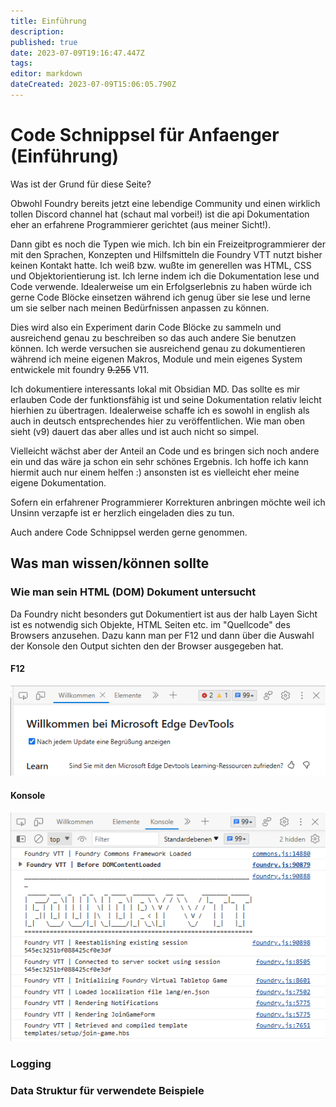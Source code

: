 ```yaml
---
title: Einführung
description: 
published: true
date: 2023-07-09T19:16:47.447Z
tags: 
editor: markdown
dateCreated: 2023-07-09T15:06:05.790Z
---
```


# Code Schnippsel für Anfaenger (Einführung)

Was ist der Grund für diese Seite?

Obwohl Foundry bereits jetzt eine lebendige Community und einen wirklich tollen Discord channel hat (schaut mal vorbei!) ist die api Dokumentation eher an erfahrene Programmierer gerichtet (aus meiner Sicht!).

Dann gibt es noch die Typen wie mich. Ich bin ein Freizeitprogrammierer der mit den Sprachen, Konzepten und Hilfsmitteln die Foundry VTT nutzt bisher keinen Kontakt hatte.
Ich weiß bzw. wußte im generellen was HTML, CSS und Objektorientierung ist. 
Ich lerne indem ich die Dokumentation lese und Code verwende. Idealerweise um ein Erfolgserlebnis zu haben würde ich gerne Code Blöcke einsetzen während ich genug über sie lese und lerne um sie selber nach meinen Bedürfnissen anpassen zu können.

Dies wird also ein Experiment darin Code Blöcke zu sammeln und ausreichend genau zu beschreiben so das auch andere Sie benutzen können. Ich werde versuchen sie ausreichend genau zu dokumentieren während ich meine eigenen Makros, Module und mein eigenes System entwickele mit foundry ~~9.255~~ V11.

Ich dokumentiere interessants lokal mit Obsidian MD. Das sollte es mir erlauben Code der funktionsfähig ist und seine Dokumentation relativ leicht hierhien zu übertragen. Idealerweise schaffe ich es sowohl in english als auch in deutsch entsprechendes hier zu veröffentlichen. Wie man oben sieht (v9) dauert das aber alles und ist auch nicht so simpel.

Vielleicht wächst aber der Anteil an Code und es bringen sich noch andere ein und das wäre ja schon ein sehr schönes Ergebnis. Ich hoffe ich kann hiermit auch nur einem helfen :) ansonsten ist es vielleicht eher meine eigene Dokumentation.

Sofern ein erfahrener Programmierer Korrekturen anbringen möchte weil ich Unsinn verzapfe ist er herzlich eingeladen dies zu tun.

Auch andere Code Schnippsel werden gerne genommen.

## Was man wissen/können sollte
### Wie man sein HTML (DOM) Dokument untersucht
Da Foundry nicht besonders gut Dokumentiert ist aus der halb Layen Sicht ist es notwendig sich Objekte, HTML Seiten etc. im "Quellcode" des Browsers anzusehen. Dazu kann man per F12 und dann über die Auswahl der Konsole den Output sichten den der Browser ausgegeben hat.

#### F12
![f12.png](/codesnippets/f12.png)
#### Konsole
![konsole.png](/codesnippets/konsole.png)
### Logging
### Data Struktur für verwendete Beispiele